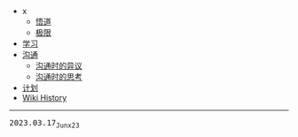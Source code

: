 - x
  - [悟道](/0004_x_悟道)
  - [极限](/0003_x_极限)
- [学习](/0009_学习)
- [沟通](/0005_沟通)
  - [沟通时的异议](/0006_沟通_异议)
  - [沟通时的思考](/0007_沟通_思考)
- [计划](/0008_计划)
- [Wiki History](/hist)

---
<kbd>2023.03.17<sub>Junx23</sub></kbd>
